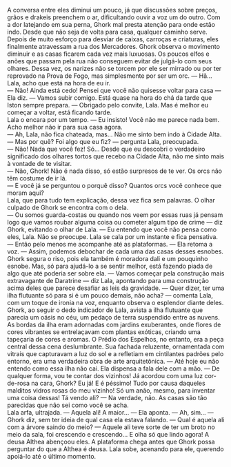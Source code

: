 A conversa entre eles diminui um pouco, já que discussões sobre preços, grãos e drakeis  preenchem o ar, dificultando ouvir a voz um do outro. Com a dor latejando em sua perna, Ghork mal presta atenção para onde estão indo. Desde que não seja de volta para casa, qualquer caminho serve. 
Depois de muito esforço para desviar de caixas, carroças e criaturas, eles finalmente atravessam a rua dos Mercadores. Ghork observa o movimento diminuir e as casas ficarem cada vez mais luxuosas. Os poucos elfos e anões que passam pela rua não conseguem evitar de julgá-lo com seus olhares. Dessa vez, os narizes não se torcem por ele ser mirrado ou por ter reprovado na Prova de Fogo, mas simplesmente por ser um orc.
— Hã… Lala, acho que está na hora de eu ir.   
— Não! Ainda está cedo! Pensei que você não quisesse voltar para casa — Ela diz. — Vamos subir comigo. Está quase na hora do chá da tarde que Iston sempre prepara.
— Obrigado pelo convite, Lala. Mas é melhor eu começar a voltar, está ficando tarde.  
Lala o encara por um tempo.
— Eu insisto! Você não me parece nada bem. Acho melhor não ir para sua casa agora.  
— Ah, Lala, não fica chateada, mas… Não me sinto bem indo à Cidade Alta.  
— Mas por quê? Foi algo que eu fiz? — pergunta Lala, preocupada.   
— Não! Nada que você fez! Só… Desde que eu descobri o verdadeiro significado dos olhares tortos que recebo na Cidade Alta, não me sinto mais à vontade de te visitar.   
— Não, Ghork! Não é nada disso, só estão surpresos de te ver. Os orcs não têm costume de ir lá.  
— E você já se perguntou o porquê disso? Quantos orcs você conhece que moram aqui?  
Lala, que para tudo tem explicação, dessa vez fica sem palavras. O olhar culpado de Ghork se encontra com o dela.  
— Ou somos guarda-costas ou quando nos veem por essas ruas já pensam logo que vamos roubar alguma coisa ou cometer algum tipo de crime — diz Ghork, evitando o olhar de Lala. — Eu entendo que você não pensa como eles, Lala. Não se preocupe.
Lala se cala por um instante e fica pensativa.
— Então pelo menos me acompanhe até as plataformas. — Ela retoma a voz. — Assim, podemos debochar de cada uma das casas desses esnobes.  
Ghork segura o riso, pois ela também é moradora dali e um pouquinho esnobe. Mas, só para ajudá-lo a se sentir melhor, está fazendo piada de algo que até poderia ser sobre ela.
— Vamos começar pela construção mais extravagante de Daratrine — diz Lala, apontando para uma construção acima deles que parece desafiar as leis da gravidade. — Quer dizer, ter uma ilha flutuante só para si é um pouco demais, não acha? — comenta Lala, com um toque de ironia na voz, enquanto observa o esplendor diante deles.
Ghork, ao seguir o dedo indicador de Lala, avista a ilha flutuante que parecia um oásis no céu, um pedaço de terra suspendido entre as nuvens. As bordas da ilha eram adornadas com jardins exuberantes, onde flores de cores vibrantes se entrelaçavam com plantas exóticas, criando uma tapeçaria de cores e aromas. O Prédio dos Espelhos, no entanto, era a peça central dessa cena deslumbrante. Sua fachada reluzente, ornamentada com vitrais que capturavam a luz do sol e a refletiam em cintilantes padrões pelo entorno, era uma verdadeira obra de arte arquitetônica.
— Até hoje eu não entendo como essa ilha não cai.
Ela dispensa a fala dele com a mão.
— De qualquer forma, vou te contar dos vizinhos! Já acordou com uma luz cor-de-rosa na cara, Ghork? Eu já! E é péssimo! Tudo por causa daqueles malditos vidros rosas do meu vizinho! Só um anão, mesmo, para inventar uma coisa dessas! Tá vendo ali?
— Na verdade, não. As casas são tão parecidas que não sei como você se acha.  
Lala arfa, ultrajada. 
— Aquela ali! A maior... — Ela aponta.
— Ah, sim… — Ghork diz, sem ter ideia de qual casa ela estava falando. 
— Qual é  aquela ali com a árvore saindo do meio?
— Aquele ali teve sorte de ter um broto no meio da sala, foi crescendo e crescendo... E olha só que lindo agora! A deusa Althea abençoou eles.
A plataforma chega antes que Ghork possa perguntar do que a Althea é deusa. Lala sobe, acenando para ele, querendo apoiá-lo até o último momento.